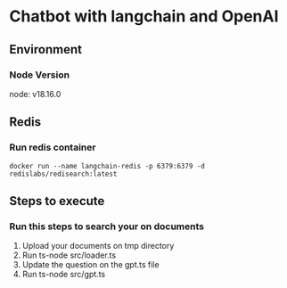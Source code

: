 # Chatbot with langchain and OpenAI

## Environment
### Node Version
node: v18.16.0

## Redis
### Run redis container

```
docker run --name langchain-redis -p 6379:6379 -d redislabs/redisearch:latest
```

## Steps to execute
### Run this steps to search your on documents
1. Upload your documents on tmp directory
2. Run ts-node src/loader.ts
3. Update the question on the gpt.ts file
4. Run ts-node src/gpt.ts
